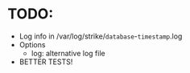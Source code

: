 # TODO:

* Log info in /var/log/strike/`database`-`timestamp`.log
* Options
  - log: alternative log file
* BETTER TESTS!
